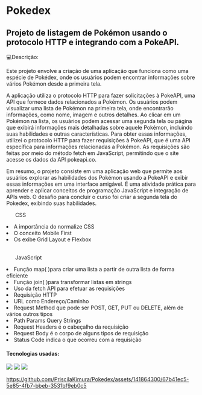 <h1>Pokedex</h1> 

<h2>Projeto de listagem de Pokémon usando o protocolo HTTP e integrando com a PokeAPI.</h2>

:computer:Descrição:

<p>Este projeto envolve a criação de uma aplicação que funciona como uma espécie de Pokédex, onde os usuários podem encontrar informações sobre vários Pokémon desde a primeira tela.

A aplicação utiliza o protocolo HTTP para fazer solicitações à PokeAPI, uma API que fornece dados relacionados a Pokémon. Os usuários podem visualizar uma lista de Pokémon na primeira tela, onde encontrarão informações, como nome, imagem e outros detalhes. Ao clicar em um Pokémon na lista, os usuários podem acessar uma segunda tela ou página que exibirá informações mais detalhadas sobre aquele Pokémon, incluindo suas habilidades e outras características.
Para obter essas informações, utilizei o protocolo HTTP para fazer requisições à PokeAPI, que é uma API específica para informações relacionadas a Pokémon. As requisições são feitas por meio do método fetch em JavaScript, permitindo que o site acesse os dados da API pokeapi.co.

Em resumo, o projeto consiste em uma aplicação web que permite aos usuários explorar as habilidades dos Pokémon usando a PokeAPI e exibir essas informações em uma interface amigável. É uma atividade prática para aprender e aplicar conceitos de programação JavaScript e integração de APIs web. O desafio para concluir o curso foi criar a segunda tela do Pokedex, exibindo suas habilidades.</p>

<ol>CSS</ol>
<li>A importância do normalize CSS</li>
<li>O conceito Mobile First</li>
<li>Os exibe Grid Layout e Flexbox</li>
<br>
<ol>JavaScript</ol>
<li>Função map( )para criar uma lista a partir de outra lista de forma eficiente</li>
<li>Função join( )para transformar listas em strings</li>
<li>Uso da fetch API para efetuar as requisições</li>
<li>Requisição HTTP</li>
<li>URL como Endereço/Caminho</li>
<li>Request Method que pode ser POST, GET, PUT ou DELETE, além de vários outros tipos</li>
<li>Path Params Query Strings</li>
<li>Request Headers é o cabeçalho da requisição</li>
<li>Request Body é o corpo de alguns tipos de requisição</li>
<li>Status Code indica o que ocorreu com a requisição</li>

<h4>Tecnologias usadas: </h4>
  <img src="https://img.shields.io/badge/CSS3-1572B6?style=for-the-badge&logo=css3&logoColor=white"/>
  <img src="https://img.shields.io/badge/HTML-239120?style=for-the-badge&logo=html5&logoColor=white"/> 
  <img src="https://img.shields.io/badge/JavaScript-F7DF1E?style=for-the-badge&logo=javascript&logoColor=black"/>

 
https://github.com/PriscilaKimura/Pokedex/assets/141864300/67b41ec5-5e85-4fb7-bbeb-3531bf9eb0c5

